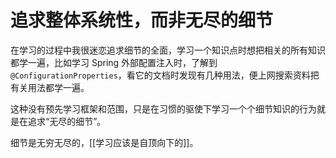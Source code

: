 # 追求整体系统性，而非无尽的细节

在学习的过程中我很迷恋追求细节的全面，学习一个知识点时想把相关的所有知识都学一遍，比如学习 Spring 外部配置注入时，了解到 `@ConfigurationProperties`，看它的文档时发现有几种用法，便上网搜索资料把有关用法都学一遍。

这种没有预先学习框架和范围，只是在习惯的驱使下学习一个个细节知识的行为就是在追求“无尽的细节”。

细节是无穷无尽的，[[学习应该是自顶向下的]]。
